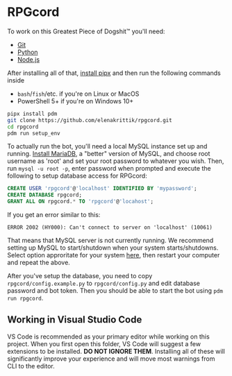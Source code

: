 # RPGcord

To work on this Greatest Piece of Dogshit:tm: you'll need:

- [Git](https://git-scm.com/downloads)
- [Python](https://www.python.org/downloads)
- [Node.js](https://nodejs.org/en/download/current)

After installing all of that, [install pipx](https://pypa.github.io/pipx/installation/) and then run the following
commands inside
- `bash`/`fish`/etc. if you're on Linux or MacOS
- PowerShell 5+ if you're on Windows 10+

```sh
pipx install pdm
git clone https://github.com/elenakrittik/rpgcord.git
cd rpgcord
pdm run setup_env
```

To actually run the bot, you'll need a local MySQL instance set up and running.
[Install MariaDB](https://mariadb.org/download/?t=mariadb&p=mariadb&r=11.0.3),
a "better" version of MySQL, and choose root username as 'root' and set your
root password to whatever you wish. Then, run `mysql -u root -p`, enter password
when prompted and execute the following to setup database access for RPGcord:

```sql
CREATE USER 'rpgcord'@'localhost' IDENTIFIED BY 'mypassword';
CREATE DATABASE rpgcord;
GRANT ALL ON rpgcord.* TO 'rpgcord'@'locahost';
```

If you get an error similar to this:

```
ERROR 2002 (HY000): Can't connect to server on 'localhost' (10061)
```

That means that MySQL server is not currently running. We recommend setting up
MySQL to start/shutdown when your system starts/shutdowns. Select option
approritate for your system [here](https://dev.mysql.com/doc/refman/8.0/en/automatic-start.html), then restart your computer and repeat the above.

After you've setup the database, you need to copy `rpgcord/config.example.py` to `rpgcord/config.py` and edit database password and bot token. Then you should be able to start the bot using `pdm run rpgcord`.

## Working in Visual Studio Code

VS Code is recommended as your primary editor while working on this
project. When you first open this folder, VS Code will suggest a few
extensions to be installed. **DO NOT IGNORE THEM**. Installing all of
these will significantly improve your experience and will move most
warnings from CLI to the editor.
